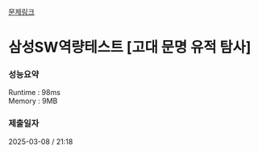 [문제링크](https://www.codetree.ai/ko/frequent-problems/problems/ancient-ruin-exploration/description?open=true&introductionSetId=&bookmarkId=) <br/>
# 삼성SW역량테스트 [고대 문명 유적 탐사]   
### 성능요약
Runtime : 98ms   
Memory : 9MB
### 제출일자
2025-03-08 / 21:18
